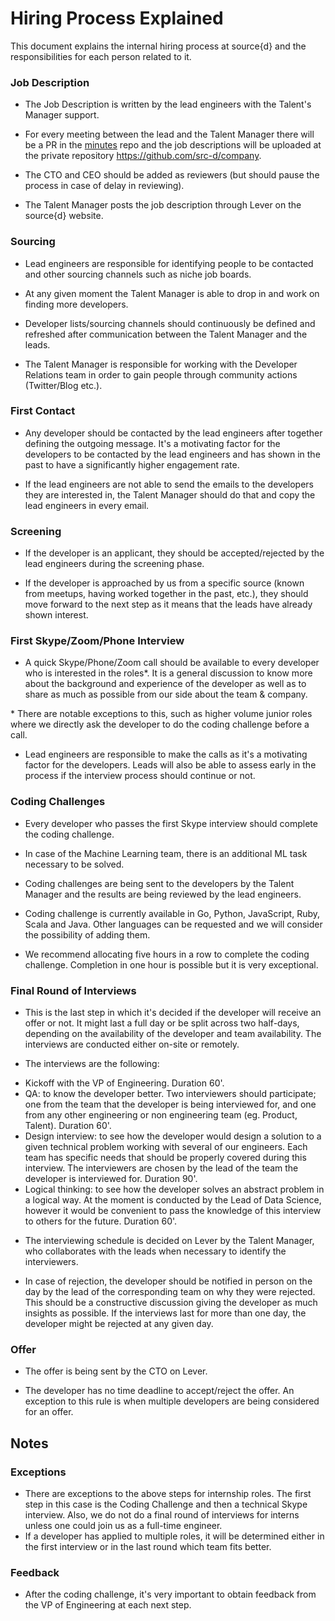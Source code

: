# Hiring Process Explained

This document explains the internal hiring process at source{d} and the responsibilities for each person related to it.

### Job Description

- The Job Description is written by the lead engineers with the Talent's Manager support.

- For every meeting between the lead and the Talent Manager there will be a PR in the [minutes](https://github.com/src-d/minutes) repo and the job descriptions will be uploaded at the private repository https://github.com/src-d/company.

- The CTO and CEO should be added as reviewers (but should pause the process in case of delay in reviewing).

- The Talent Manager posts the job description through Lever on the source{d} website.

### Sourcing

- Lead engineers are responsible for identifying people to be contacted and other sourcing channels such as niche job boards.

- At any given moment the Talent Manager is able to drop in and work on finding more developers.

- Developer lists/sourcing channels should continuously be defined and refreshed after communication between the Talent Manager and the leads.

- The Talent Manager is responsible for working with the Developer Relations team in order to gain people through community actions (Twitter/Blog etc.).

### First Contact

- Any developer should be contacted by the lead engineers after together defining the outgoing message. It's a motivating factor for the developers to be contacted by the lead engineers and has shown in the past to have a significantly higher engagement rate.

- If the lead engineers are not able to send the emails to the developers they are interested in, the Talent Manager should do that and copy the lead engineers in every email.

### Screening

- If the developer is an applicant, they should be accepted/rejected by the lead engineers during the screening phase.

- If the developer is approached by us from a specific source (known from meetups, having worked together in the past,  etc.), they should move forward to the next step as it means that the leads have already shown interest.

### First Skype/Zoom/Phone Interview

- A quick Skype/Phone/Zoom call should be available to every developer who is interested in the roles*. It is a general discussion to know more about the background and experience of the developer as well as to share as much as possible from our side about the team & company.

\* There are notable exceptions to this, such as higher volume junior roles where we directly ask the developer to do the coding challenge before a call.

- Lead engineers are responsible to make the calls as it's a motivating factor for the developers. Leads will also be able to assess early in the process if the interview process should continue or not.

### Coding Challenges

- Every developer who passes the first Skype interview should complete the coding challenge.

- In case of the Machine Learning team, there is an additional ML task necessary to be solved.

- Coding challenges are being sent to the developers by the Talent Manager and the results are being reviewed by the lead engineers.

- Coding challenge is currently available in Go, Python, JavaScript, Ruby, Scala and Java. Other languages can be requested and we will consider the possibility of adding them.

- We recommend allocating five hours in a row to complete the coding challenge. Completion in one hour is possible but it is very exceptional.

### Final Round of Interviews
 
- This is the last step in which it's decided if the developer will receive an offer or not. It might last a full day or be split across two half-days, depending on the availability of the developer and team availability. The interviews are conducted either on-site or remotely.

- The interviews are the following:

* Kickoff with the VP of Engineering. Duration 60'.
* QA: to know the developer better. Two interviewers should participate; one from the team that the developer is being interviewed for, and one from any other engineering or non engineering team (eg. Product, Talent). Duration 60'.
* Design interview: to see how the developer would design a solution to a given technical problem working with several of our engineers. Each team has specific needs that should be properly covered during this interview. The interviewers are chosen by the lead of the team the developer is interviewed for. Duration 90'.
* Logical thinking: to see how the developer solves an abstract problem in a logical way. At the moment is conducted by the Lead of Data Science, however it would be convenient to pass the knowledge of this interview to others for the future. Duration 60'.

- The interviewing schedule is decided on Lever by the Talent Manager, who collaborates with the leads when necessary to identify the interviewers.

- In case of rejection, the developer should be notified in person on the day by the lead of the corresponding team on why they were rejected. This should be a constructive discussion giving the developer as much insights as possible. If the interviews last for more than one day, the developer might be rejected at any given day.

### Offer

- The offer is being sent by the CTO on Lever.

- The developer has no time deadline to accept/reject the offer. An exception to this rule is when multiple developers are being considered for an offer.

## Notes

### Exceptions

- There are exceptions to the above steps for internship roles. The first step in this case is the Coding Challenge and then a technical Skype interview. Also, we do not do a final round of interviews for interns unless one could join us as a full-time engineer.
- If a developer has applied to multiple roles, it will be determined either in the first interview or in the last round which team fits better.
 
### Feedback

- After the coding challenge, it's very important to obtain feedback from the VP of Engineering at each next step.
